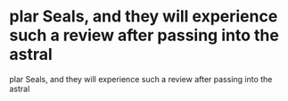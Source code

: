 # plar Seals, and they will experience such a review after passing into the astral

plar Seals, and they will experience such a review after passing into the astral